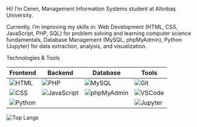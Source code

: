 Hi! I’m Ceren, Management Information Systems student at Altınbaş University.

Currently, I’m improving my skills in:
Web Development (HTML, CSS, JavaScript, PHP, SQL) for problem solving and learning computer science fundamentals, Database Management (MySQL, phpMyAdmin), Python (Jupyter) for data extraction, analysis, and visualization.


Technologies & Tools

| Frontend | Backend | Database | Tools |
|----------|---------|----------|-------|
| ![HTML](https://img.icons8.com/color/48/000000/html-5.png) | ![PHP](https://img.icons8.com/color/48/000000/php.png) | ![MySQL](https://img.icons8.com/color/48/000000/mysql-logo.png) | ![Git](https://img.icons8.com/color/48/000000/git.png) |
| ![CSS](https://img.icons8.com/color/48/000000/css3.png) | ![JavaScript](https://img.icons8.com/color/48/000000/javascript.png) | ![phpMyAdmin](https://img.icons8.com/color/48/000000/database.png) | ![VSCode](https://img.icons8.com/color/48/000000/visual-studio-code-2019.png) |
| ![Python](https://img.icons8.com/color/48/000000/python.png) |   |   | ![Jupyter](https://upload.wikimedia.org/wikipedia/commons/3/38/Jupyter_logo.svg)
 


![Top Langs](https://github-readme-stats.vercel.app/api/top-langs/?username=cerensinen&layout=compact&theme=radical)


